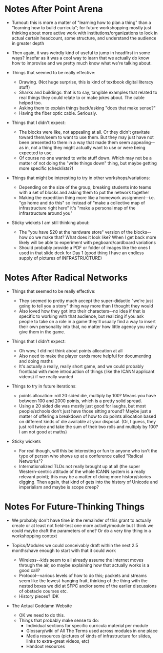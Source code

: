 # Notes After Point Arena 

- Turnout: this is more a matter of "learning how to plan a thing" than a "learning how to build curricula"; for future workshopping mostly just thinking about more active work with institutions/organizations to lock in actual certain headcount, some structure, and understand the audience in greater depth

- Then again, it was weirdly kind of useful to jump in headfirst in some ways? Insofar as it was a cool way to learn that we actually do know how to improvise and we pretty much know what we're talking about. 

- Things that seemed to be really effective:
	- Drawing. (Not huge surprise, this is kind of textbook digital literacy stuff)
	- Sharks and buildings: that is to say, tangible examples that related to real things they could relate to or make jokes about. The cable helped too. 
	- Asking them to explain things back/asking "does that make sense?"
	- Having the fiber optic cable. Seriously. 

- Things that I didn't expect: 
	- The blocks were like, not appealing at all. Or they didn't gravitate toward them/seem to want to use them. But they may just have not been presented to them in a way that made them seem appealing--as in, not a thing they might actually want to use or were being expected to use. 
	- Of course no one wanted to write stuff down. Which may not be a matter of not doing the "write things down" thing, but maybe getting more specific (checklists?)

- Things that might be interesting to try in other workshops/variations: 
	- Depending on the size of the group, breaking students into teams with a set of blocks and asking them to put the network together
	- Making the expedition thing more like a homework assignment--i.e. "go home and do this" so instead of "make a collective map of infrastructure right here" it's "make a personal map of the infrastructure around you"

- Sticky wickets I am still thinking about:
	- The "you have $20 at the hardware store" version of the blocks--how do we make that? What does it look like? When I get back more likely will be able to experiment with pegboard/cardboard variations
	- Should probably provide a PDF or folder of images like the ones I used in that slide deck for Day 1 (good thing I have an endless supply of pictures of INFRASTRUCTURE)

# Notes After Radical Networks

- Things that seemed to be really effective:
	- They seemed to pretty much accept the super-didactic "we're just going to tell you a story" thing way more than I thought they would
	- Also loved how they got into their characters--no idea if that is specific to working with that audience, but realizing if you ask people to take on a role in a game they'll usually find a way to insert their own personality into that, no matter how little agency you really give them in the game. 

- Things that I didn't expect: 
	- Oh wow, I did not think about points allocation at all
	- Also need to make the player cards more helpful for documenting and doing maths
	- It's actually a really, really short game, and we could probably frontload with more introduction of things (like the ICANN applicant videos) if we really wanted

- Things to try in future iterations:
	- points allocation: roll 20 sided die, multiply by 100? Means you have between 100 and 2000 points, which is a pretty solid spread. 
	- Using a 20 sided die was mostly just good for laughs, but most people/schools don't just have those sitting around? Maybe just a matter of offering a breakdown of how to do points allocation based on different kinds of die available at your disposal. (Or, I guess, they just roll twice and take the sum of their two rolls and multiply by 100? I am not good at maths)

- Sticky wickets
	- For real though, will this be interesting or fun to anyone who isn't the type of person who shows up at a conference called "Radical Networks"? 
	- Internationalized TLDs not really brought up at all (the super Western-centric attitude of the whole ICANN system is a really relevant point); this may be a matter of doing more history/stories digging. Then again, that kind of gets into the history of Unicode and imperialism and maybe is scope creep?

# Notes For Future-Thinking Things

- We probably don't have time in the remainder of this grant to actually create or at least not field-test one more activity/module but I think we could maybe draft the parameters of one? Or do a very tiny thing in a workshopping context  

- Topics/Modules we could conceivably draft within the next 2.5 months/have enough to start with that it could work
	- Wireless--kids seem to all already assume the internet moves through the air, so maybe explaining how that actually works is a good call? 
	- Protocol--various levels of how to do this; packets and streams seem like the lowest-hanging fruit, thinking of the thing with the nested boxes we did at SFPC and/or some of the earlier discussions of obstacle courses etc. 
	- History pieces? IDK


- The Actual Goddamn Website
	- OK we need to do this.
	- Things that probably make sense to do: 
		- Individual sections for specific curricula material per module
		- Glossary/wiki of All The Terms used across modules in one place
		- Media resources (pictures of kinds of infrastructure for slides, links to extra-great videos, etc)
		- Handout resources